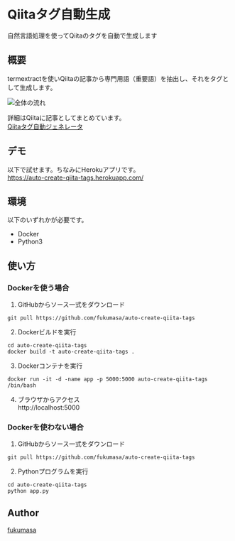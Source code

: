 Qiitaタグ自動生成
====

自然言語処理を使ってQiitaのタグを自動で生成します


## 概要
termextractを使いQiitaの記事から専門用語（重要語）を抽出し、それをタグとして生成します。

![全体の流れ](https://qiita-user-contents.imgix.net/https%3A%2F%2Fqiita-image-store.s3.ap-northeast-1.amazonaws.com%2F0%2F206972%2F259c2216-8478-e254-c865-3ad69c45a34a.png?ixlib=rb-1.2.2&auto=compress%2Cformat&gif-q=60&s=f0b3925f775bf7d7a7f7ddf64795aa7b)

詳細はQiitaに記事としてまとめています。  
[Qiitaタグ自動ジェネレータ](https://qiita.com/fukumasa/items/7f6f69d4f6336aff3d90)



## デモ
以下で試せます。ちなみにHerokuアプリです。  
https://auto-create-qiita-tags.herokuapp.com/



## 環境
以下のいずれかが必要です。
- Docker
- Python3



## 使い方
### Dockerを使う場合
1. GitHubからソース一式をダウンロード
```
git pull https://github.com/fukumasa/auto-create-qiita-tags
```

2. Dockerビルドを実行
```
cd auto-create-qiita-tags
docker build -t auto-create-qiita-tags .
```

3. Dockerコンテナを実行
```
docker run -it -d -name app -p 5000:5000 auto-create-qiita-tags /bin/bash
```

4. ブラウザからアクセス  
http://localhost:5000



### Dockerを使わない場合
1. GitHubからソース一式をダウンロード
```
git pull https://github.com/fukumasa/auto-create-qiita-tags
```

2. Pythonプログラムを実行
```
cd auto-create-qiita-tags
python app.py
```



## Author
[fukumasa](https://github.com/fukumasa)
